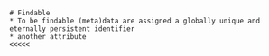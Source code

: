  >>>>>
    # Findable
    * To be findable (meta)data are assigned a globally unique and eternally persistent identifier
    * another attribute 
    <<<<<
